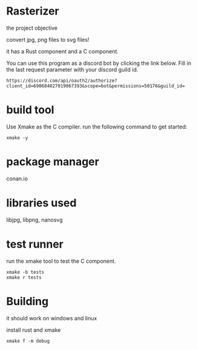 # Rasterizer
the project objective

convert jpg, png files to svg files!

it has a Rust component and a C component.

You can use this program as a discord bot by clicking the link below. Fill in the last request parameter with your discord guild id.

    https://discord.com/api/oauth2/authorize?client_id=690684027019067393&scope=bot&permissions=50176&guild_id=
    
# build tool 

Use Xmake as the C compiler. run the following command to get started:

    xmake -y

# package manager

conan.io

# libraries used

libjpg, libpng, nanosvg

# test runner

run the xmake tool to test the C component.

    xmake -b tests
    xmake r tests

# Building 
it should work on windows and linux

install rust and xmake

    xmake f -m debug
